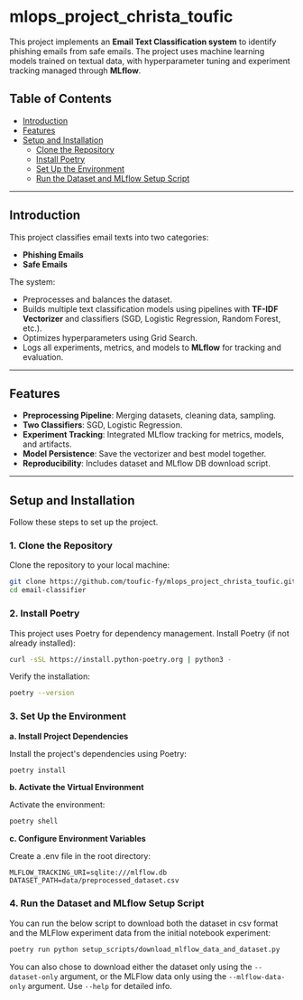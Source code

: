 # mlops_project_christa_toufic

This project implements an **Email Text Classification system** to identify phishing emails from safe emails. The project uses machine learning models trained on textual data, with hyperparameter tuning and experiment tracking managed through **MLflow**.


## Table of Contents
- [Introduction](#introduction)
- [Features](#features)
- [Setup and Installation](#setup-and-installation)
  - [Clone the Repository](#clone-the-repository)
  - [Install Poetry](#install-poetry)
  - [Set Up the Environment](#set-up-the-environment)
  - [Run the Dataset and MLflow Setup Script](#run-the-dataset-and-mlflow-setup-script)
<!-- - [Running the Application](#running-the-application)
- [Model Evaluation and Tracking](#model-evaluation-and-tracking)
- [Testing](#testing)
- [Contributing](#contributing)
- [License](#license) -->

---
## Introduction

This project classifies email texts into two categories:
- **Phishing Emails**
- **Safe Emails**

The system:
- Preprocesses and balances the dataset.
- Builds multiple text classification models using pipelines with **TF-IDF Vectorizer** and classifiers (SGD, Logistic Regression, Random Forest, etc.).
- Optimizes hyperparameters using Grid Search.
- Logs all experiments, metrics, and models to **MLflow** for tracking and evaluation.

---

## Features
- **Preprocessing Pipeline**: Merging datasets, cleaning data, sampling.
- **Two Classifiers**: SGD, Logistic Regression.
- **Experiment Tracking**: Integrated MLflow tracking for metrics, models, and artifacts.
- **Model Persistence**: Save the vectorizer and best model together.
- **Reproducibility**: Includes dataset and MLflow DB download script.

---

## Setup and Installation

Follow these steps to set up the project.

### 1. Clone the Repository
Clone the repository to your local machine:
```bash
git clone https://github.com/toufic-fy/mlops_project_christa_toufic.git
cd email-classifier
```

### 2. Install Poetry
This project uses Poetry for dependency management. Install Poetry (if not already installed):
```bash
curl -sSL https://install.python-poetry.org | python3 -
```
Verify the installation:
```bash
poetry --version
```
### 3. Set Up the Environment
**a. Install Project Dependencies**

Install the project's dependencies using Poetry:

```bash
poetry install
```
**b. Activate the Virtual Environment**

Activate the environment:

```bash
poetry shell
```
**c. Configure Environment Variables**

Create a .env file in the root directory:

```
MLFLOW_TRACKING_URI=sqlite:///mlflow.db
DATASET_PATH=data/preprocessed_dataset.csv
```
### 4. Run the Dataset and MLflow Setup Script
You can run the below script to download both the dataset in csv format and the MLFlow experiment data from the initial notebook experiment:
```bash
poetry run python setup_scripts/download_mlflow_data_and_dataset.py
```
You can also chose to download either the dataset only using the `--dataset-only` argument, or the MLFlow data only using the `--mlflow-data-only` argument. 
Use `--help` for detailed info.
